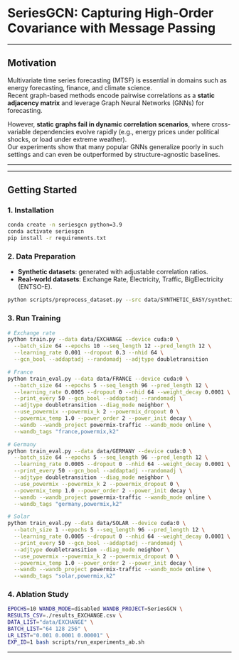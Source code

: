 
# SeriesGCN: Capturing High-Order Covariance with Message Passing


---

## Motivation

Multivariate time series forecasting (MTSF) is essential in domains such as energy forecasting, finance, and climate science.  
Recent graph-based methods encode pairwise correlations as a **static adjacency matrix** and leverage Graph Neural Networks (GNNs) for forecasting.  

However, **static graphs fail in dynamic correlation scenarios**, where cross-variable dependencies evolve rapidly (e.g., energy prices under political shocks, or load under extreme weather).  
Our experiments show that many popular GNNs generalize poorly in such settings and can even be outperformed by structure-agnostic baselines.

---


---

## Getting Started

### 1. Installation
```bash
conda create -n seriesgcn python=3.9
conda activate seriesgcn
pip install -r requirements.txt
````

### 2. Data Preparation

* **Synthetic datasets**: generated with adjustable correlation ratios.
* **Real-world datasets**: Exchange Rate, Electricity, Traffic, BigElectricity (ENTSO-E).

```bash
python scripts/preprocess_dataset.py --src data/SYNTHETIC_EASY/synthetic.csv
```

### 3. Run Training

```bash
# Exchange rate
python train.py --data data/EXCHANGE --device cuda:0 \
  --batch_size 64 --epochs 10 --seq_length 12 --pred_length 12 \
  --learning_rate 0.001 --dropout 0.3 --nhid 64 \
  --gcn_bool --addaptadj --randomadj --adjtype doubletransition

# France
python train_eval.py --data data/FRANCE --device cuda:0 \
  --batch_size 64 --epochs 5 --seq_length 96 --pred_length 12 \
  --learning_rate 0.0005 --dropout 0 --nhid 64 --weight_decay 0.0001 \
  --print_every 50 --gcn_bool --addaptadj --randomadj \
  --adjtype doubletransition --diag_mode neighbor \
  --use_powermix --powermix_k 2 --powermix_dropout 0 \
  --powermix_temp 1.0 --power_order 2 --power_init decay \
  --wandb --wandb_project powermix-traffic --wandb_mode online \
  --wandb_tags "france,powermix,k2"

# Germany
python train_eval.py --data data/GERMANY --device cuda:0 \
  --batch_size 64 --epochs 5 --seq_length 96 --pred_length 12 \
  --learning_rate 0.0005 --dropout 0 --nhid 64 --weight_decay 0.0001 \
  --print_every 50 --gcn_bool --addaptadj --randomadj \
  --adjtype doubletransition --diag_mode neighbor \
  --use_powermix --powermix_k 2 --powermix_dropout 0 \
  --powermix_temp 1.0 --power_order 2 --power_init decay \
  --wandb --wandb_project powermix-traffic --wandb_mode online \
  --wandb_tags "germany,powermix,k2"

# Solar
python train_eval.py --data data/SOLAR --device cuda:0 \
  --batch_size 1 --epochs 5 --seq_length 96 --pred_length 12 \
  --learning_rate 0.0005 --dropout 0 --nhid 64 --weight_decay 0.0001 \
  --print_every 50 --gcn_bool --addaptadj --randomadj \
  --adjtype doubletransition --diag_mode neighbor \
  --use_powermix --powermix_k 2 --powermix_dropout 0 \
  --powermix_temp 1.0 --power_order 2 --power_init decay \
  --wandb --wandb_project powermix-traffic --wandb_mode online \
  --wandb_tags "solar,powermix,k2"

```

### 4. Ablation Study

```bash
EPOCHS=10 WANDB_MODE=disabled WANDB_PROJECT=SeriesGCN \
RESULTS_CSV=./results_EXCHANGE.csv \
DATA_LIST="data/EXCHANGE" \
BATCH_LIST="64 128 256" \
LR_LIST="0.001 0.0001 0.00001" \
EXP_ID=1 bash scripts/run_experiments_ab.sh
```

---
